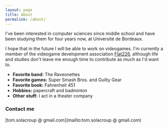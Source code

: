 ```yaml
---
layout: page
title: About
permalink: /about/
---
```


I've been interested in computer sciences since middle school and have been studying them for four years now, at Université de Bordeaux.

I hope that in the future I will be able to work on videogames. I'm currently a member of the videogame development association [Flat226](http://www.flat226.fr/), although life and studies don't leave me enough time to contribute as much as I'd want to.

* __Favorite band:__ The Raveonettes  
* __Favorite games:__ Super Smash Bros. and Guilty Gear  
* __Favorite book:__ Fahrenheit 451
* __Hobbies:__ papercraft and badminton  
* __Other stuff:__ I act in a theater company  

### Contact me

[tom.solacroup @ gmail.com](mailto:tom.solacroup @ gmail.com)
